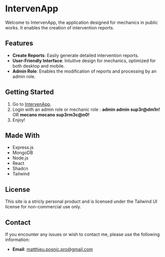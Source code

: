 # IntervenApp

Welcome to IntervenApp, the application designed for mechanics in public works. It enables the creation of intervention reports.

## Features

- **Create Reports**: Easily generate detailed intervention reports.
- **User-Friendly Interface**: Intuitive design for mechanics, optimized for both desktop and mobile.
- **Admin Role**: Enables the modification of reports and processing by an admin role.

## Getting Started

1. Go to [IntervenApp](https://public-react-intervenapp-frontend.vercel.app/).
2. Login with an admin role or mechanic role : **admin admin sup3r@dm1n!** OR **mecano mecano sup3rm3c@n0!**
3. Enjoy!

## Made With

- Express.js
- MongoDB
- Node.js
- React
- Shadcn
- Tailwind

## License

This site is a stricly personal product and is licensed under the Tailwind UI license for non-commercial use only.

## Contact

If you encounter any issues or wish to contact me, please use the following information:

- **Email**: matthieu.posnic.pro@gmail.com
